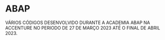 # ABAP
VÁRIOS CÓDIGOS DESENVOLVIDO DURANTE A ACADEMIA ABAP NA ACCENTURE
NO PERIODO DE 27 DE MARÇO 2023 ATÉ O FINAL DE ABRIL 2023.
